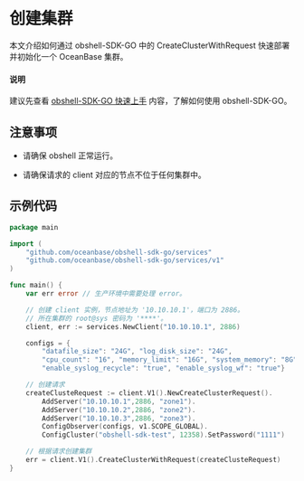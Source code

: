 # 创建集群

本文介绍如何通过 obshell-SDK-GO 中的 CreateClusterWithRequest 快速部署并初始化一个 OceanBase 集群。

<main id="notice" type='explain'>
  <h4>说明</h4>
  <p>建议先查看 <a href='100.quickstart-of-go.md'>obshell-SDK-GO 快速上手</a> 内容，了解如何使用 obshell-SDK-GO。</p>
</main>

## 注意事项

* 请确保 obshell 正常运行。

* 请确保请求的 client 对应的节点不位于任何集群中。

## 示例代码

```go
package main

import (
    "github.com/oceanbase/obshell-sdk-go/services"
    "github.com/oceanbase/obshell-sdk-go/services/v1"
)

func main() {
    var err error // 生产环境中需要处理 error。

    // 创建 client 实例，节点地址为 '10.10.10.1'，端口为 2886。
    // 所在集群的 root@sys 密码为 '****'。
    client, err := services.NewClient("10.10.10.1", 2886)

    configs = {
        "datafile_size": "24G", "log_disk_size": "24G", 
        "cpu_count": "16", "memory_limit": "16G", "system_memory": "8G", 
        "enable_syslog_recycle": "true", "enable_syslog_wf": "true"}

    // 创建请求
    createClusteRequest := client.V1().NewCreateClusterRequest().
        AddServer("10.10.10.1",2886, "zone1").
        AddServer("10.10.10.2",2886, "zone2").
        AddServer("10.10.10.3",2886, "zone3").
        ConfigObserver(configs, v1.SCOPE_GLOBAL).
        ConfigCluster("obshell-sdk-test", 12358).SetPassword("1111")

    // 根据请求创建集群
    err = client.V1().CreateClusterWithRequest(createClusteRequest)
}
```
